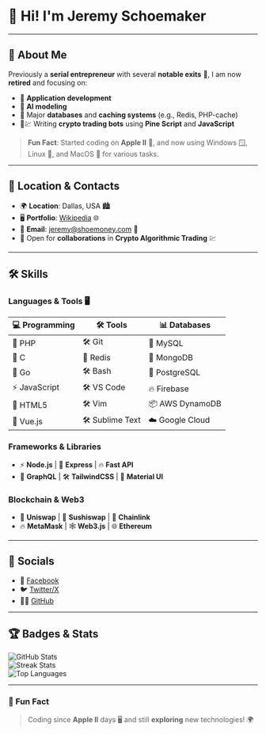 # 👋 Hi! I'm Jeremy Schoemaker

---

## 🌟 About Me  

Previously a **serial entrepreneur** with several **notable exits** 🚀, I am now **retired** and focusing on:  
- 📱 **Application development**  
- 🤖 **AI modeling**  
- 💾 Major **databases** and **caching systems** (e.g., Redis, PHP-cache)  
- 🤖💹 Writing **crypto trading bots** using **Pine Script** and **JavaScript**  

> **Fun Fact**: Started coding on **Apple II** 🍏, and now using Windows 🪟, Linux 🐧, and MacOS 🍎 for various tasks.

---

## 📍 Location & Contacts  

- 🌍 **Location**: Dallas, USA 🏙️  
- 🖥️ **Portfolio**: [Wikipedia](http://en.wikipedia.org/wiki/Jeremy_Schoemaker) 🌐  
- 📧 **Email**: [jeremy@shoemoney.com](mailto:jeremy@shoemoney.com) 💌  
- 🤝 Open for **collaborations** in **Crypto Algorithmic Trading** 💹  

---

## 🛠️ Skills  

### **Languages & Tools** 🖥️  

| 💻 Programming  | 🛠️ Tools              | 📊 Databases     |
|-----------------|-----------------------|------------------|
| 🐘 PHP          | 🛠️ Git                | 🐬 MySQL         |
| 🔧 C            | 💾 Redis              | 🍃 MongoDB       |
| 🚀 Go           | 🛠️ Bash               | 🐘 PostgreSQL    |
| ⚡ JavaScript   | 🛠️ VS Code            | 🔥 Firebase      |
| 📜 HTML5        | 🛠️ Vim                | 📦 AWS DynamoDB  |
| 🌿 Vue.js       | 🛠️ Sublime Text       | ☁️ Google Cloud  |

### **Frameworks & Libraries**  

- ⚡ **Node.js** | 🚅 **Express** | 🔥 **Fast API**  
- 🧬 **GraphQL** | 🛠️ **TailwindCSS** | 🎨 **Material UI**  

### **Blockchain & Web3**  

- 🦄 **Uniswap** | 🍣 **Sushiswap** | 🔗 **Chainlink**  
- 🔥 **MetaMask** | 🕸️ **Web3.js** | 🌐 **Ethereum**  

---

## 🔗 Socials  

- 📘 [Facebook](https://www.facebook.com/anesthesiologist)  
- 🐦 [Twitter/X](https://www.x.com/shoemoney)  
- 🧑‍💻 [GitHub](https://www.github.com/shoemoney)  

---

## 🏆 Badges & Stats  

![GitHub Stats](https://github-readme-stats.vercel.app/api?username=shoemoney&show_icons=true&theme=dark)  
![Streak Stats](https://github-readme-streak-stats.herokuapp.com/?user=shoemoney&theme=dark)  
![Top Languages](https://github-readme-stats.vercel.app/api/top-langs/?username=shoemoney&langs_count=10&theme=dark)  

---

### 📝 Fun Fact  

> Coding since **Apple II** days 🖥️ and still **exploring** new technologies! 🌍
